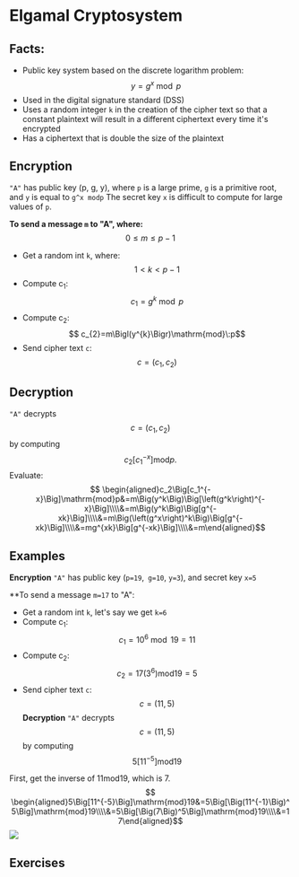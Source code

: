 # Elgamal Cryptosystem

## Facts:
- Public key system based on the discrete logarithm problem: $$ y=g^{x}\bmod p\:$$
- Used in the digital signature standard (DSS)
- Uses a random integer `k` in the creation of the cipher text so that a constant plaintext will result in a different ciphertext every time it's encrypted
- Has a ciphertext that is double the size of the plaintext

## Encryption
`"A"` has public key (p, g, y), where `p` is a large prime, `g` is a primitive root, and `y` is equal to `g^x modp`
The secret key `x` is difficult to compute for large values of `p`.

**To send a message `m` to "A", where:** $$ 0\leq m\leq p-1$$
- Get a random int `k`, where: $$ 1<k<p-1$$
- Compute c<sub>1</sub>: $$ c_1=g^k\bmod p$$
- Compute c<sub>2</sub>: $$ c_{2}=m\Bigl(y^{k}\Bigr)\mathrm{mod}\:p$$
- Send cipher text `c`: $$ c=(c_1,c_2)$$
## Decryption
`"A"` decrypts $$ c=(c_1,c_2)$$ by computing $$ c_2\bigg[c_1^{-x}\bigg]\mathrm{mod}p.$$
Evaluate: $$ \begin{aligned}c_2\Big[c_1^{-x}\Big]\mathrm{mod}p&=m\Big(y^k\Big)\Big[\left(g^k\right)^{-x}\Big]\\\\&=m\Big(y^k\Big)\Big[g^{-xk}\Big]\\\\&=m\Big(\left(g^x\right)^k\Big)\Big[g^{-xk}\Big]\\\\&=mg^{xk}\Big[g^{-xk}\Big]\\\\&=m\end{aligned}$$
## Examples
**Encryption**
`"A"` has public key (`p=19`,` g=10`, `y=3`), and secret key `x=5`

**To send a message `m=17` to "A":
- Get a random int `k`, let's say we get `k=6`
- Compute c<sub>1</sub>: $$ c_1=10^6\bmod{19}=11$$
- Compute c<sub>2</sub>: $$ c_{2}=17\Big(3^{6}\Big){\mathrm{mod}}19=5$$
- Send cipher text `c`: $$ c=(11,5)$$
**Decryption**
`"A"` decrypts $$ c=(11,5)$$ by computing $$ 5{\left[11^{-5}\right]}{\mathrm{mod}}19$$

First, get the inverse of 11mod19, which is 7. 
$$ \begin{aligned}5\Big[11^{-5}\Big]\mathrm{mod}19&=5\Big[\Big(11^{-1}\Big)^5\Big]\mathrm{mod}19\\\\&=5\Big[\Big(7\Big)^5\Big]\mathrm{mod}19\\\\&=17\end{aligned}$$
![](Pasted%20image%2020240306102646.png)

## Exercises
